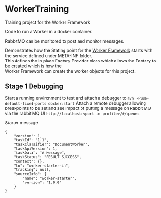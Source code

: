 # WorkerTraining
Training project for the Worker Framework

Code to run a Worker in a docker container.

RabbitMQ can be monitored to post and monitor messages.

Demonstrates how the Stating point for the [Worker Framework](https://workerframework.github.io/worker-framework/pages/en-us/Architecture)
starts with the service defined under META-INF folder.  
This defines the in place Factory Provider class which allows the Factory to be created which is how the  
Worker Framework can create the worker objects for this project.

## Stage 1 Debugging
Start a running environment to test and attach a debugger to `mvn -Puse-default-fixed-ports docker:start` 
Attach a remote debugger allowing breakpoints to be set and see impact of putting a message on Rabbit MQ
via the rabbit MQ UI `http://localhost:<port in profile>/#/queues` 

Starter message 
``` 
{
	"version": 1,
	"taskId": "1.1",
	"taskClassifier": "DocumentWorker",
	"taskApiVersion": 1,
	"taskData": "A Message",
	"taskStatus": "RESULT_SUCCESS",
	"context": {},
	"to": "worker-starter-in",
	"tracking": null,
	"sourceInfo": {
		"name": "worker-starter",
		"version": "1.0.0"
	}
}
``` 